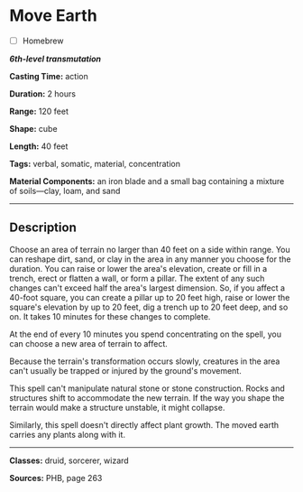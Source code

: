 # Move Earth

- [ ] Homebrew

***6th-level transmutation***

**Casting Time:** action

**Duration:** 2 hours

**Range:** 120 feet

**Shape:** cube

**Length:** 40 feet

**Tags:** verbal, somatic, material, concentration

**Material Components:** an iron blade and a small bag containing a mixture of soils—clay, loam, and sand

---

## Description
Choose an area of terrain no larger than 40 feet on a side within range. You can reshape dirt, sand, or clay in the area in any manner you choose for the duration. You can raise or lower the area's elevation, create or fill in a trench, erect or flatten a wall, or form a pillar. The extent of any such changes can't exceed half the area's largest dimension. So, if you affect a 40-foot square, you can create a pillar up to 20 feet high, raise or lower the square's elevation by up to 20 feet, dig a trench up to 20 feet deep, and so on. It takes 10 minutes for these changes to complete.

At the end of every 10 minutes you spend concentrating on the spell, you can choose a new area of terrain to affect.

Because the terrain's transformation occurs slowly, creatures in the area can't usually be trapped or injured by the ground's movement.

This spell can't manipulate natural stone or stone construction. Rocks and structures shift to accommodate the new terrain. If the way you shape the terrain would make a structure unstable, it might collapse.

Similarly, this spell doesn't directly affect plant growth. The moved earth carries any plants along with it.

---

**Classes:** druid, sorcerer, wizard

**Sources:** PHB, page 263
